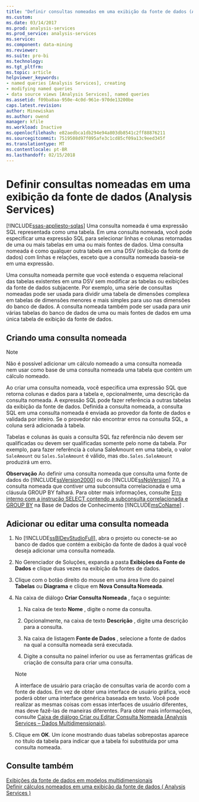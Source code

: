 ```yaml
---
title: "Definir consultas nomeadas em uma exibição da fonte de dados (Analysis Services) | Microsoft Docs"
ms.custom: 
ms.date: 03/14/2017
ms.prod: analysis-services
ms.prod_service: analysis-services
ms.service: 
ms.component: data-mining
ms.reviewer: 
ms.suite: pro-bi
ms.technology: 
ms.tgt_pltfrm: 
ms.topic: article
helpviewer_keywords:
- named queries [Analysis Services], creating
- modifying named queries
- data source views [Analysis Services], named queries
ms.assetid: f09ba8aa-950e-4c0d-961e-970de13200be
caps.latest.revision: 
author: Minewiskan
ms.author: owend
manager: kfile
ms.workload: Inactive
ms.openlocfilehash: e82aedbca1db294e94a803db8541c2ff88876211
ms.sourcegitcommit: 7519508d97f095afe3c1cd85cf09a13c9eed345f
ms.translationtype: MT
ms.contentlocale: pt-BR
ms.lasthandoff: 02/15/2018
---
```

# <a name="define-named-queries-in-a-data-source-view-analysis-services"></a>Definir consultas nomeadas em uma exibição da fonte de dados (Analysis Services)
[!INCLUDE[ssas-appliesto-sqlas](../../includes/ssas-appliesto-sqlas.md)]
Uma consulta nomeada é uma expressão SQL representada como uma tabela. Em uma consulta nomeada, você pode especificar uma expressão SQL para selecionar linhas e colunas retornadas de uma ou mais tabelas em uma ou mais fontes de dados. Uma consulta nomeada é como qualquer outra tabela em uma DSV (exibição da fonte de dados) com linhas e relações, exceto que a consulta nomeada baseia-se em uma expressão.  
  
 Uma consulta nomeada permite que você estenda o esquema relacional das tabelas existentes em uma DSV sem modificar as tabelas ou exibições da fonte de dados subjacente. Por exemplo, uma série de consultas nomeadas pode ser usada para dividir uma tabela de dimensões complexa em tabelas de dimensões menores e mais simples para uso nas dimensões do banco de dados. A consulta nomeada também pode ser usada para unir várias tabelas do banco de dados de uma ou mais fontes de dados em uma única tabela de exibição da fonte de dados.  
  
## <a name="creating-a-named-query"></a>Criando uma consulta nomeada  
  
> [!NOTE]  
>  Não é possível adicionar um cálculo nomeado a uma consulta nomeada nem usar como base de uma consulta nomeada uma tabela que contém um cálculo nomeado.  
  
 Ao criar uma consulta nomeada, você especifica uma expressão SQL que retorna colunas e dados para a tabela e, opcionalmente, uma descrição da consulta nomeada. A expressão SQL pode fazer referência a outras tabelas da exibição da fonte de dados. Definida a consulta nomeada, a consulta SQL em uma consulta nomeada é enviada ao provedor da fonte de dados e validada por inteiro. Se o provedor não encontrar erros na consulta SQL, a coluna será adicionada à tabela.  
  
 Tabelas e colunas às quais a consulta SQL faz referência não devem ser qualificadas ou devem ser qualificadas somente pelo nome da tabela. Por exemplo, para fazer referência à coluna SaleAmount em uma tabela, o valor `SaleAmount` ou `Sales.SaleAmount` é válido, mas `dbo.Sales.SaleAmount` produzirá um erro.  
  
 **Observação** Ao definir uma consulta nomeada que consulta uma fonte de dados do [!INCLUDE[ssVersion2000](../../includes/ssversion2000-md.md)] ou do [!INCLUDE[ssNoVersion](../../includes/ssnoversion-md.md)] 7.0, a consulta nomeada que contiver uma subconsulta correlacionada e uma cláusula GROUP BY falhará. Para obter mais informações, consulte [Erro interno com a instrução SELECT contendo a subconsulta correlacionada e GROUP BY](http://support.microsoft.com/kb/274729) na Base de Dados de Conhecimento [!INCLUDE[msCoName](../../includes/msconame-md.md)] .  
  
## <a name="add-or-edit-a-named-query"></a>Adicionar ou editar uma consulta nomeada  
  
1.  No [!INCLUDE[ssBIDevStudioFull](../../includes/ssbidevstudiofull-md.md)], abra o projeto ou conecte-se ao banco de dados que contém a exibição da fonte de dados à qual você deseja adicionar uma consulta nomeada.  
  
2.  No Gerenciador de Soluções, expanda a pasta **Exibições da Fonte de Dados** e clique duas vezes na exibição da fontes de dados.  
  
3.  Clique com o botão direito do mouse em uma área livre do painel **Tabelas** ou **Diagrama** e clique em **Nova Consulta Nomeada**.  
  
4.  Na caixa de diálogo **Criar Consulta Nomeada** , faça o seguinte:  
  
    1.  Na caixa de texto **Nome** , digite o nome da consulta.  
  
    2.  Opcionalmente, na caixa de texto **Descrição** , digite uma descrição para a consulta.  
  
    3.  Na caixa de listagem **Fonte de Dados** , selecione a fonte de dados na qual a consulta nomeada será executada.  
  
    4.  Digite a consulta no painel inferior ou use as ferramentas gráficas de criação de consulta para criar uma consulta.  
  
    > [!NOTE]  
    >  A interface de usuário para criação de consultas varia de acordo com a fonte de dados. Em vez de obter uma interface de usuário gráfica, você poderá obter uma interface genérica baseada em texto. Você pode realizar as mesmas coisas com essas interfaces de usuário diferentes, mas deve fazê-las de maneiras diferentes. Para obter mais informações, consulte [Caixa de diálogo Criar ou Editar Consulta Nomeada &#40;Analysis Services – Dados Multidimensionais&#41;](http://msdn.microsoft.com/library/8e192ad6-a0b1-4e21-bb3f-087c93e62941).  
  
5.  Clique em **OK**. Um ícone mostrando duas tabelas sobrepostas aparece no título da tabela para indicar que a tabela foi substituída por uma consulta nomeada.  
  
## <a name="see-also"></a>Consulte também  
 [Exibições da fonte de dados em modelos multidimensionais](../../analysis-services/multidimensional-models/data-source-views-in-multidimensional-models.md)   
 [Definir cálculos nomeados em uma exibição da fonte de dados &#40; Analysis Services &#41;](../../analysis-services/multidimensional-models/define-named-calculations-in-a-data-source-view-analysis-services.md)  
  
  
